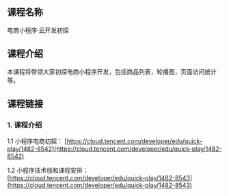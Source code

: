 ## 课程名称
电商小程序·云开发初探

## 课程介绍
本课程将带领大家初探电商小程序开发，包括商品列表，轮播图，页面访问统计等。

## 课程链接

### 1. 课程介绍

1.1 小程序电商初探：
[https://cloud.tencent.com/developer/edu/quick-play/1482-8542](https://cloud.tencent.com/developer/edu/quick-play/1482-8542)

1.2 小程序技术栈和课程安排：
[https://cloud.tencent.com/developer/edu/quick-play/1482-8543](https://cloud.tencent.com/developer/edu/quick-play/1482-8543)






